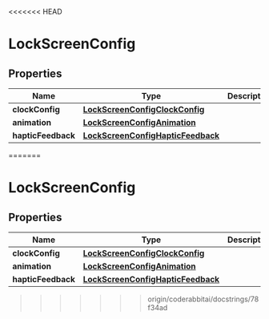 <<<<<<< HEAD
# LockScreenConfig

## Properties

| Name               | Type                                                                    | Description | Notes      |
|--------------------|-------------------------------------------------------------------------|-------------|------------|
| **clockConfig**    | [**LockScreenConfigClockConfig**](LockScreenConfigClockConfig.md)       |             | [optional] |
| **animation**      | [**LockScreenConfigAnimation**](LockScreenConfigAnimation.md)           |             | [optional] |
| **hapticFeedback** | [**LockScreenConfigHapticFeedback**](LockScreenConfigHapticFeedback.md) |             | [optional] |
=======


# LockScreenConfig


## Properties

| Name | Type | Description | Notes |
|------------ | ------------- | ------------- | -------------|
|**clockConfig** | [**LockScreenConfigClockConfig**](LockScreenConfigClockConfig.md) |  |  [optional] |
|**animation** | [**LockScreenConfigAnimation**](LockScreenConfigAnimation.md) |  |  [optional] |
|**hapticFeedback** | [**LockScreenConfigHapticFeedback**](LockScreenConfigHapticFeedback.md) |  |  [optional] |
>>>>>>> origin/coderabbitai/docstrings/78f34ad



